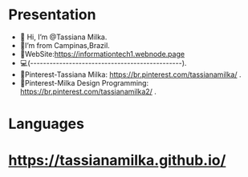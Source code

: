 #  Presentation

- 👋 Hi, I’m @Tassiana Milka.
- 🏡I’m from Campinas,Brazil.  
- 📜WebSite:https://informationtech1.webnode.page
- 💻(-----------------------------------------------). 
- 📄Pinterest-Tassiana Milka: https://br.pinterest.com/tassianamilka/ .
- 📄Pinterest-Milka Design Programming: https://br.pinterest.com/tassianamilka2/ .


# Languages
      
# https://tassianamilka.github.io/
